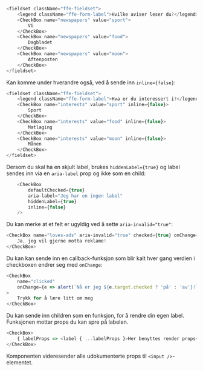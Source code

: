 ```js
<fieldset className="ffe-fieldset">
    <legend className="ffe-form-label">Hvilke aviser leser du?</legend>
    <CheckBox name="newspapers" value="sport">
        VG
    </CheckBox>
    <CheckBox name="newspapers" value="food">
        Dagbladet
    </CheckBox>
    <CheckBox name="newspapers" value="moon">
        Aftenposten
    </CheckBox>
</fieldset>
```

Kan komme under hverandre også, ved å sende inn `inline={false}`:

```js
<fieldset className="ffe-fieldset">
    <legend className="ffe-form-label">Hva er du interessert i?</legend>
    <CheckBox name="interests" value="sport" inline={false}>
        Sport
    </CheckBox>
    <CheckBox name="interests" value="food" inline={false}>
        Matlaging
    </CheckBox>
    <CheckBox name="interests" value="moon" inline={false}>
        Månen
    </CheckBox>
</fieldset>
```

Dersom du skal ha en skjult label, brukes `hiddenLabel={true}` og label sendes inn via en `aria-label` prop og ikke som en child:

```js
    <CheckBox
        defaultChecked={true}
        aria-label="Jeg har en ingen label"
        hiddenLabel={true}
        inline={false}
    />
```

Du kan merke at et felt er ugyldig ved å sette `aria-invalid="true"`:

```js
<CheckBox name="loves-ads" aria-invalid="true" checked={true} onChange={f => f}>
    Ja, jeg vil gjerne motta reklame!
</CheckBox>
```

Du kan kan sende inn en callback-funksjon som blir kalt hver gang verdien i checkboxen endrer
seg med `onChange`:

```js
<CheckBox
    name="clicked"
    onChange={e => alert(`Nå er jeg ${e.target.checked ? 'på' : 'av'}!`)}
>
    Trykk for å lære litt om meg
</CheckBox>
```

Du kan sende inn children som en funksjon, for å rendre din egen label. Funksjonen mottar props
du kan spre på labelen.

```js
<CheckBox>
    { labelProps => <label { ...labelProps }>Her benyttes render props</label> }
</CheckBox>
```

Komponenten videresender alle udokumenterte props til `<input />`-elementet.
